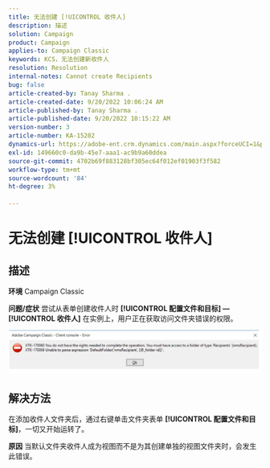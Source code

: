 ```yaml
---
title: 无法创建 [!UICONTROL 收件人]
description: 描述
solution: Campaign
product: Campaign
applies-to: Campaign Classic
keywords: KCS，无法创建新收件人
resolution: Resolution
internal-notes: Cannot create Recipients
bug: false
article-created-by: Tanay Sharma .
article-created-date: 9/20/2022 10:06:24 AM
article-published-by: Tanay Sharma .
article-published-date: 9/20/2022 10:15:22 AM
version-number: 3
article-number: KA-15202
dynamics-url: https://adobe-ent.crm.dynamics.com/main.aspx?forceUCI=1&pagetype=entityrecord&etn=knowledgearticle&id=687448df-cb38-ed11-9db1-002248086735
exl-id: 149660c0-da9b-45e7-aaa1-ac9b9a60ddea
source-git-commit: 4702b69f883128bf305ec64f012ef01903f3f582
workflow-type: tm+mt
source-wordcount: '84'
ht-degree: 3%

---
```


# 无法创建 [!UICONTROL 收件人]

## 描述

<b>环境</b>
Campaign Classic


<b>问题/症状</b>
尝试从表单创建收件人时 <b>[!UICONTROL 配置文件和目标] — [!UICONTROL 收件人]</b> 在实例上，用户正在获取访问文件夹错误的权限。



![](assets/___f4809700-cd38-ed11-9db1-002248086735___.png)


## 解决方法




在添加收件人文件夹后，通过右键单击文件夹表单 <b>[!UICONTROL 配置文件和目标]</b>，一切又开始运转了。


<b>原因</b>
当默认文件夹收件人成为视图而不是为其创建单独的视图文件夹时，会发生此错误。
